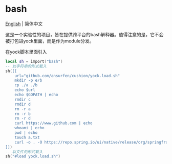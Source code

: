 # bash

[English](../../../lib/bash/README.md) | 简体中文

这是一个实验性的项目，皆在提供跨平台的bash解释器。值得注意的是，它不会被打包进yock里面，而是作为module分发。

在yock脚本里面引入
```lua
local sh = import("bash")
-- 以字符串的形式载入
sh([[
    url="github.com/ansurfen/cushion/yock.load.sh"
    mkdir -p e/b
    cp ./a ./b
    echo $url
    echo $GOPATH | echo
    rmdir c
    rmdir d
    rm -r a
    rm -r b
    rm -r d
    curl https://www.github.com | echo
    whoami | echo
    pwd | echo
    touch a.txt
    curl -o . -O https://repo.spring.io/ui/native/release/org/springframework/boot/spring-boot-cli/1.4.3.RELEASE/spring-boot-cli-1.4.3.RELEASE-bin.zip
]])
-- 以文件的形式载入
sh("#load yock.load.sh")
```